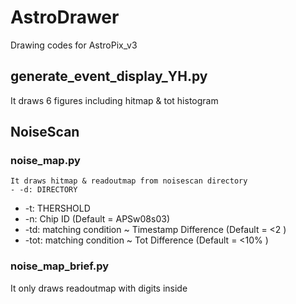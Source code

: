 # AstroDrawer
Drawing codes for AstroPix_v3

## generate_event_display_YH.py
It draws 6 figures including hitmap & tot histogram 

## NoiseScan
    
### noise_map.py 
    It draws hitmap & readoutmap from noisescan directory
    - -d: DIRECTORY
   -  -t: THERSHOLD
   - -n: Chip ID (Default = APSw08s03)
   - -td: matching condition ~ Timestamp Difference (Default = <2 )
   - -tot: matching condition ~ Tot Difference (Default = <10% )

### noise_map_brief.py
   It only draws readoutmap with digits inside


